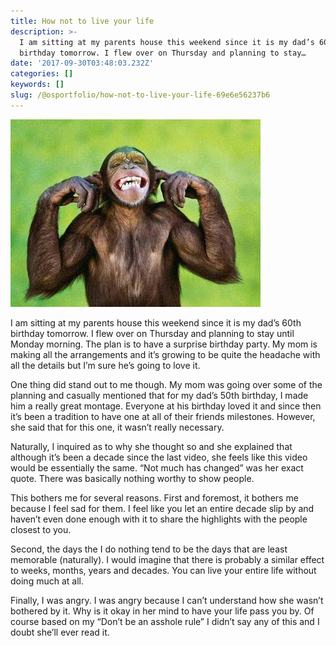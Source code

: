 ```yaml
---
title: How not to live your life
description: >-
  I am sitting at my parents house this weekend since it is my dad’s 60th
  birthday tomorrow. I flew over on Thursday and planning to stay…
date: '2017-09-30T03:48:03.232Z'
categories: []
keywords: []
slug: /@osportfolio/how-not-to-live-your-life-69e6e56237b6
---
```


![](img/1__k2LVVxyBLBvmI__g8WLVfRA.jpeg)

I am sitting at my parents house this weekend since it is my dad’s 60th birthday tomorrow. I flew over on Thursday and planning to stay until Monday morning. The plan is to have a surprise birthday party. My mom is making all the arrangements and it’s growing to be quite the headache with all the details but I’m sure he’s going to love it.

One thing did stand out to me though. My mom was going over some of the planning and casually mentioned that for my dad’s 50th birthday, I made him a really great montage. Everyone at his birthday loved it and since then it’s been a tradition to have one at all of their friends milestones. However, she said that for this one, it wasn’t really necessary.

Naturally, I inquired as to why she thought so and she explained that although it’s been a decade since the last video, she feels like this video would be essentially the same. “Not much has changed” was her exact quote. There was basically nothing worthy to show people.

This bothers me for several reasons. First and foremost, it bothers me because I feel sad for them. I feel like you let an entire decade slip by and haven’t even done enough with it to share the highlights with the people closest to you.

Second, the days the I do nothing tend to be the days that are least memorable (naturally). I would imagine that there is probably a similar effect to weeks, months, years and decades. You can live your entire life without doing much at all.

Finally, I was angry. I was angry because I can’t understand how she wasn’t bothered by it. Why is it okay in her mind to have your life pass you by. Of course based on my “Don’t be an asshole rule” I didn’t say any of this and I doubt she’ll ever read it.